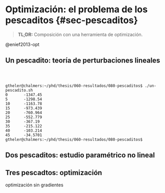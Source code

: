 # Optimización: el problema de los pescaditos {#sec-pescaditos}

> **TL;DR:** Composición con una herramienta de optimización.

@enief2013-opt

## Un pescadito: teoría de perturbaciones lineales

```{.geo include="un-pescadito.geo"}
```

```{.feenox include="un-pescadito.fee"}
```

```{.bash include="un-pescadito.sh"}
```

```terminal
gtheler@chalmers:~/phd/thesis/060-resultados/080-pescaditos$ ./un-pescadito.sh 
0       -1347.45
5       -1298.54
10      -1163.78
15      -973.439
20      -760.964
25      -552.779
30      -367.19
35      -215.122
40      -103.214
45      -34.5701
gtheler@chalmers:~/phd/thesis/060-resultados/080-pescaditos$ 
```

## Dos pescaditos: estudio paramétrico no lineal



## Tres pescadtos: optimización

optimización sin gradientes


